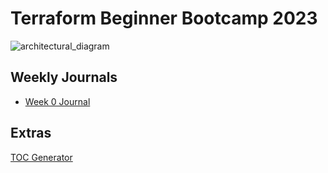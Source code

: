 # Terraform Beginner Bootcamp 2023

![architectural_diagram](https://github.com/gwo-bouda/terraform-beginner-bootcamp-2023/assets/145281797/817a7eb4-b655-4d01-89f0-223a67056715)

## Weekly Journals
- [Week 0 Journal](journal/week0.md)

## Extras
[TOC Generator](https://ecotrust-canada.github.io/markdown-toc/)
